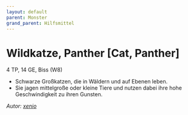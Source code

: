 ```yaml
---
layout: default
parent: Monster
grand_parent: Hilfsmittel
---
```


# Wildkatze, Panther [Cat, Panther]
4 TP, 14 GE, Biss (W8)
- Schwarze Großkatzen, die in Wäldern und auf Ebenen leben.
- Sie jagen mittelgroße oder kleine Tiere und nutzen dabei ihre hohe Geschwindigkeit zu ihren Gunsten.

*Autor: [xenio](https://xenioinabottle.blogspot.com)*
